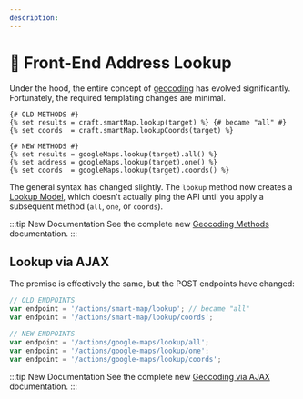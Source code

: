 ```yaml
---
description:
---
```


# 🔧 Front-End Address Lookup

<update-message/>

Under the hood, the entire concept of [geocoding](/geocoding/) has evolved significantly. Fortunately, the required templating changes are minimal.

```twig
{# OLD METHODS #}
{% set results = craft.smartMap.lookup(target) %} {# became "all" #}
{% set coords  = craft.smartMap.lookupCoords(target) %}
```
```twig
{# NEW METHODS #}
{% set results = googleMaps.lookup(target).all() %}
{% set address = googleMaps.lookup(target).one() %}
{% set coords  = googleMaps.lookup(target).coords() %}
```

The general syntax has changed slightly. The `lookup` method now creates a [Lookup Model](/models/lookup-model/), which doesn't actually ping the API until you apply a subsequent method (`all`, `one`, or `coords`).

:::tip New Documentation
See the complete new [Geocoding Methods](/geocoding/methods/) documentation.
:::

## Lookup via AJAX

The premise is effectively the same, but the POST endpoints have changed:

```js
// OLD ENDPOINTS
var endpoint = '/actions/smart-map/lookup'; // became "all"
var endpoint = '/actions/smart-map/lookup/coords';
```
```js
// NEW ENDPOINTS
var endpoint = '/actions/google-maps/lookup/all';
var endpoint = '/actions/google-maps/lookup/one';
var endpoint = '/actions/google-maps/lookup/coords';
```

:::tip New Documentation
See the complete new [Geocoding via AJAX](/geocoding/via-ajax/) documentation.
:::
